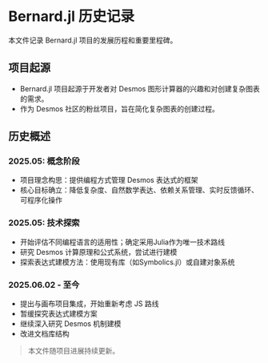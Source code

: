 # Bernard.jl 历史记录

本文件记录 Bernard.jl 项目的发展历程和重要里程碑。

## 项目起源

- Bernard.jl 项目起源于开发者对 Desmos 图形计算器的兴趣和对创建复杂图表的需求。
- 作为 Desmos 社区的粉丝项目，旨在简化复杂图表的创建过程。

## 历史概述

### 2025.05: 概念阶段
- 项目理念构思：提供编程方式管理 Desmos 表达式的框架
- 核心目标确立：降低复杂度、自然数学表达、依赖关系管理、实时反馈循环、可程序化操作

### 2025.05: 技术探索
- 开始评估不同编程语言的适用性；确定采用Julia作为唯一技术路线
- 研究 Desmos 计算原理和公式系统，尝试进行建模
- 探索表达式建模方法：使用现有库（如Symbolics.jl）或自建对象系统

### 2025.06.02 - 至今
- 提出与画布项目集成，开始重新考虑 JS 路线
- 暂缓探究表达式建模方案
- 继续深入研究 Desmos 机制建模
- 改进文档库结构


> 本文件随项目进展持续更新。 